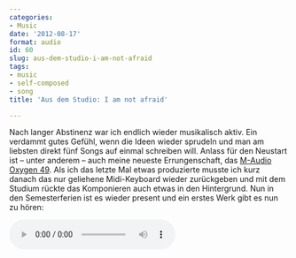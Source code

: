 ```yaml
---
categories:
- Music
date: '2012-08-17'
format: audio
id: 60
slug: aus-dem-studio-i-am-not-afraid
tags:
- music
- self-composed
- song
title: 'Aus dem Studio: I am not afraid'

---
```


Nach langer Abstinenz war ich endlich wieder musikalisch aktiv. Ein verdammt gutes Gefühl, wenn die Ideen wieder sprudeln und man am liebsten direkt fünf Songs auf einmal schreiben will. Anlass für den Neustart ist – unter anderem – auch meine neueste Errungenschaft, das [M-Audio Oxygen 49](https://www.amazon.de/gp/product/B0031SCV46/?tag=janwillhaus-21). Als ich das letzte Mal etwas produzierte musste ich kurz danach das nur geliehene Midi-Keyboard wieder zurückgeben und mit dem Studium rückte das Komponieren auch etwas in den Hintergrund. Nun in den Semesterferien ist es wieder present und ein erstes Werk gibt es nun zu hören:

<audio controls>
  <source src="/media/01-I-am-not-afraid.mp3" type="audio/mpeg">
  Your Browser does not support the audio element.
</audio>